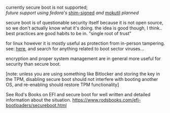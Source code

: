 currently secure boot is not supported;<br>
_future support using fedora's_ [shim-signed](https://aur.archlinux.org/packages/shim-signed/) _and_ [mokutil](https://github.com/lcp/mokutil) _planned_<br>

secure boot is of questionable security itself because it is not open source, so we don't actually know what it's doing.
the idea is good though, I think.. best practices are good habits to be in. "single root of trust"

for linux however it is mostly useful as protection from in-person tampering.<br>
see: [here](https://en.wikipedia.org/wiki/Linux_malware), and search for anything related to boot sector viruses...

encryption and proper system management are in general more useful for security than secure boot.

\[note: unless you are using something like Bitlocker and storing the key in the TPM, 
disabling secure boot should not interfere with booting another OS, and re-enabling should restore TPM functionality\]

See Rod's Books on EFI and secure boot for well written and detailed information about the situation.
https://www.rodsbooks.com/efi-bootloaders/secureboot.html
